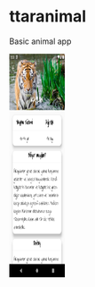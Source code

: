 # ttaranimal
Basic animal app


<img src="https://github.com/dzqn/flutter-animals/blob/master/assets/images/app/image1.png" alt="alt text" width="100px" height="400px">


